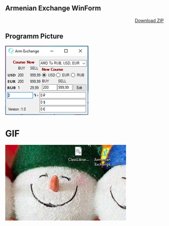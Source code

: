 ## Armenian Exchange WinForm
<p align="Right">
<a href="https://github.com/SurenKhachatryan/Armenian-Exchange-WinForm/raw/master/Armenian_Exchange.exe.zip">Download ZIP</a>
</p>

## Programm Picture
![](https://github.com/SurenKhachatryan/Armenian-Exchange-WinForm/blob/master/Armenian%20Exchange.PNG)

# GIF
![](https://github.com/SurenKhachatryan/Armenian-Exchange-WinForm/blob/master/Armenian%20Exchange.gif)
